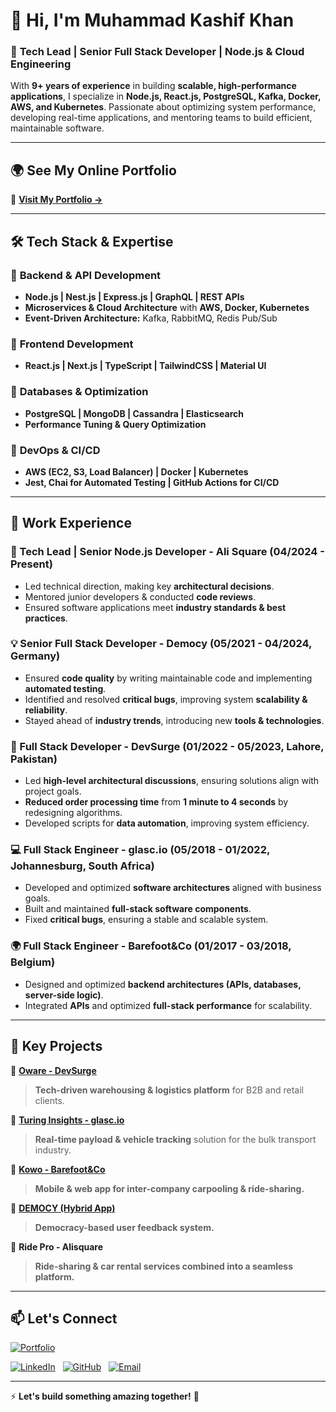 # 👋 Hi, I'm Muhammad Kashif Khan  

### 🚀 **Tech Lead | Senior Full Stack Developer | Node.js & Cloud Engineering**  

With **9+ years of experience** in building **scalable, high-performance applications**, I specialize in **Node.js, React.js, PostgreSQL, Kafka, Docker, AWS, and Kubernetes**. Passionate about optimizing system performance, developing real-time applications, and mentoring teams to build efficient, maintainable software.  

---

## 🌍 **See My Online Portfolio**  
🔗 **[Visit My Portfolio →](https://kashikhan1.github.io/Muhammad-Kashif-Khan/)**  

---

## 🛠️ **Tech Stack & Expertise**  

### 🔹 **Backend & API Development**  
- **Node.js | Nest.js | Express.js | GraphQL | REST APIs**  
- **Microservices & Cloud Architecture** with **AWS, Docker, Kubernetes**  
- **Event-Driven Architecture:** Kafka, RabbitMQ, Redis Pub/Sub  

### 🔹 **Frontend Development**  
- **React.js | Next.js | TypeScript | TailwindCSS | Material UI**  

### 🔹 **Databases & Optimization**  
- **PostgreSQL | MongoDB | Cassandra | Elasticsearch**  
- **Performance Tuning & Query Optimization**  

### 🔹 **DevOps & CI/CD**  
- **AWS (EC2, S3, Load Balancer) | Docker | Kubernetes**  
- **Jest, Chai for Automated Testing | GitHub Actions for CI/CD**  

---

## 💼 **Work Experience**  

### **🚀 Tech Lead | Senior Node.js Developer - Ali Square (04/2024 - Present)**
- Led technical direction, making key **architectural decisions**.  
- Mentored junior developers & conducted **code reviews**.  
- Ensured software applications meet **industry standards & best practices**.  

### **💡 Senior Full Stack Developer - Democy (05/2021 - 04/2024, Germany)**  
- Ensured **code quality** by writing maintainable code and implementing **automated testing**.  
- Identified and resolved **critical bugs**, improving system **scalability & reliability**.  
- Stayed ahead of **industry trends**, introducing new **tools & technologies**.  

### **🔧 Full Stack Developer - DevSurge (01/2022 - 05/2023, Lahore, Pakistan)**  
- Led **high-level architectural discussions**, ensuring solutions align with project goals.  
- **Reduced order processing time** from **1 minute to 4 seconds** by redesigning algorithms.  
- Developed scripts for **data automation**, improving system efficiency.  

### **💻 Full Stack Engineer - glasc.io (05/2018 - 01/2022, Johannesburg, South Africa)**  
- Developed and optimized **software architectures** aligned with business goals.  
- Built and maintained **full-stack software components**.  
- Fixed **critical bugs**, ensuring a stable and scalable system.  

### **🌍 Full Stack Engineer - Barefoot&Co (01/2017 - 03/2018, Belgium)**  
- Designed and optimized **backend architectures (APIs, databases, server-side logic)**.  
- Integrated **APIs** and optimized **full-stack performance** for scalability.  

---

## 🚀 **Key Projects**  

📌 **[Oware - DevSurge](https://oware.co)**  
> **Tech-driven warehousing & logistics platform** for B2B and retail clients.  

📌 **[Turing Insights - glasc.io](https://turing-insights.com)**  
> **Real-time payload & vehicle tracking** solution for the bulk transport industry.  

📌 **[Kowo - Barefoot&Co](https://www.kowo.io)**  
> **Mobile & web app for inter-company carpooling & ride-sharing.**  

📌 **[DEMOCY (Hybrid App)](https://democy.de/)**  
> **Democracy-based user feedback system.**  

📌 **Ride Pro - Alisquare**  
> **Ride-sharing & car rental services combined into a seamless platform.**

---

## 📫 **Let's Connect**  

[![Portfolio](https://img.shields.io/badge/Portfolio-View%20Portfolio-blue?style=for-the-badge&logo=internetexplorer)](https://kashikhan1.github.io/Muhammad-Kashif-Khan/)  

[![LinkedIn](https://img.shields.io/badge/LinkedIn-blue?style=for-the-badge&logo=linkedin)](https://www.linkedin.com/in/muhammad-kashif-khan/) &nbsp;
[![GitHub](https://img.shields.io/badge/GitHub-black?style=for-the-badge&logo=github)](https://github.com/kashikhan1) &nbsp;
[![Email](https://img.shields.io/badge/Email-red?style=for-the-badge&logo=gmail)](mailto:imkashifkhanofficial@gmail.com)

---

⚡ **Let's build something amazing together!** 🚀  

